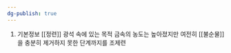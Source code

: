 ```yaml
---
dg-publish: true
---
```




1. 기본정보 
	[[정련]] 광석 속에 있는 목적 금속의 농도는 높아졌지만 여전히 [[불순물]]을 충분히 제거하지 못한 단계까지를 조제련
